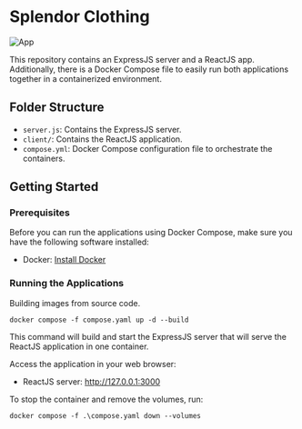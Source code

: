 # Splendor Clothing

![App](/.github/assets/app.gif)

This repository contains an ExpressJS server and a ReactJS app. Additionally, there is a Docker Compose file to easily run both applications together in a containerized environment.

## Folder Structure

- `server.js`: Contains the ExpressJS server.
- `client/`: Contains the ReactJS application.
- `compose.yml`: Docker Compose configuration file to orchestrate the containers.

## Getting Started

### Prerequisites

Before you can run the applications using Docker Compose, make sure you have the following software installed:

- Docker: [Install Docker](https://docs.docker.com/get-docker/)

### Running the Applications

Building images from source code.

```
docker compose -f compose.yaml up -d --build
```

This command will build and start the ExpressJS server that will serve the ReactJS application in one container.

Access the application in your web browser:

- ReactJS server: http://127.0.0.1:3000


To stop the container and remove the volumes, run:

```
docker compose -f .\compose.yaml down --volumes
```